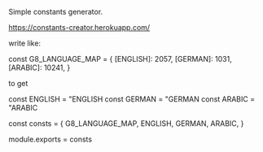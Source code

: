 Simple constants generator.

https://constants-creator.herokuapp.com/



write like:

const G8_LANGUAGE_MAP = {
                [ENGLISH]: 2057,
                [GERMAN]: 1031,
                [ARABIC]: 10241,
                }



to get

const ENGLISH = "ENGLISH
const GERMAN = "GERMAN
const ARABIC = "ARABIC

const consts = {
 G8_LANGUAGE_MAP,
ENGLISH,
GERMAN,
ARABIC,
}

module.exports = consts
